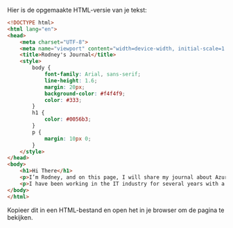 Hier is de opgemaakte HTML-versie van je tekst:

```html
<!DOCTYPE html>
<html lang="en">
<head>
    <meta charset="UTF-8">
    <meta name="viewport" content="width=device-width, initial-scale=1.0">
    <title>Rodney's Journal</title>
    <style>
        body {
            font-family: Arial, sans-serif;
            line-height: 1.6;
            margin: 20px;
            background-color: #f4f4f9;
            color: #333;
        }
        h1 {
            color: #0056b3;
        }
        p {
            margin: 10px 0;
        }
    </style>
</head>
<body>
    <h1>Hi There</h1>
    <p>I’m Rodney, and on this page, I will share my journal about Azure infrastructure as code and security-related topics.</p>
    <p>I have been working in the IT industry for several years with a focus on Azure Cloud.</p>
</body>
</html>
``` 

Kopieer dit in een HTML-bestand en open het in je browser om de pagina te bekijken.
